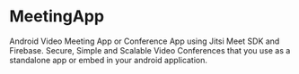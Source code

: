 # MeetingApp
Android Video Meeting App or Conference App using Jitsi Meet SDK and Firebase. Secure, Simple and Scalable Video Conferences that you use as a standalone app or embed in your android application.
